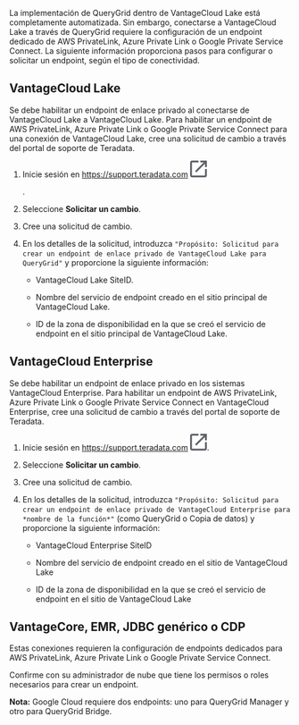 La implementación de QueryGrid dentro de VantageCloud Lake está completamente automatizada. Sin embargo, conectarse a VantageCloud Lake a través de QueryGrid requiere la configuración de un endpoint dedicado de AWS PrivateLink, Azure Private Link o Google Private Service Connect. La siguiente información proporciona pasos para configurar o solicitar un endpoint, según el tipo de conectividad.

VantageCloud Lake
-----------------

Se debe habilitar un endpoint de enlace privado al conectarse de VantageCloud Lake a VantageCloud Lake. Para habilitar un endpoint de AWS PrivateLink, Azure Private Link o Google Private Service Connect para una conexión de VantageCloud Lake, cree una solicitud de cambio a través del portal de soporte de Teradata.

1.  Inicie sesión en <https://support.teradata.com> ![External link](Images/pyn1722886689405.svg)

    .

2.  Seleccione **Solicitar un cambio**.

3.  Cree una solicitud de cambio.

4.  En los detalles de la solicitud, introduzca `"Propósito: Solicitud para crear un endpoint de enlace privado de VantageCloud Lake para QueryGrid"` y proporcione la siguiente información:

    -   VantageCloud Lake SiteID.

    -   Nombre del servicio de endpoint creado en el sitio principal de VantageCloud Lake.

    -   ID de la zona de disponibilidad en la que se creó el servicio de endpoint en el sitio principal de VantageCloud Lake.

VantageCloud Enterprise
-----------------------

Se debe habilitar un endpoint de enlace privado en los sistemas VantageCloud Enterprise. Para habilitar un endpoint de AWS PrivateLink, Azure Private Link o Google Private Service Connect en VantageCloud Enterprise, cree una solicitud de cambio a través del portal de soporte de Teradata.

1.  Inicie sesión en <https://support.teradata.com> ![External link](Images/pyn1722886689405.svg).

2.  Seleccione **Solicitar un cambio**.

3.  Cree una solicitud de cambio.

4.  En los detalles de la solicitud, introduzca `"Propósito: Solicitud para crear un endpoint de enlace privado de VantageCloud Enterprise para *nombre de la función*"` (como QueryGrid o Copia de datos) y proporcione la siguiente información:

    -   VantageCloud Enterprise SiteID

    -   Nombre del servicio de endpoint creado en el sitio de VantageCloud Lake

    -   ID de la zona de disponibilidad en la que se creó el servicio de endpoint en el sitio de VantageCloud Lake

VantageCore, EMR, JDBC genérico o CDP
-------------------------------------

Estas conexiones requieren la configuración de endpoints dedicados para AWS PrivateLink, Azure Private Link o Google Private Service Connect.

Confirme con su administrador de nube que tiene los permisos o roles necesarios para crear un endpoint.

**Nota:** Google Cloud requiere dos endpoints: uno para QueryGrid Manager y otro para QueryGrid Bridge.
